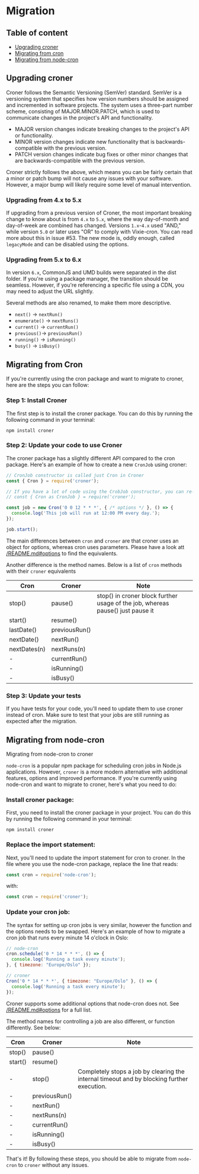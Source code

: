 # Migration

## Table of content

*  [Upgrading croner](#upgrading-croner)
*  [Migrating from cron](#migrating-from-cron)
*  [Migrating from node-cron](#migrating-from-node-cron)

## Upgrading croner

Croner follows the Semantic Versioning (SemVer) standard. SemVer is a versioning system that specifies how version numbers should be assigned and incremented in software projects. The system uses a three-part number scheme, consisting of MAJOR.MINOR.PATCH, which is used to communicate changes in the project's API and functionality.

  * MAJOR version changes indicate breaking changes to the project's API or functionality.
  * MINOR version changes indicate new functionality that is backwards-compatible with the previous version.
  * PATCH version changes indicate bug fixes or other minor changes that are backwards-compatible with the previous version.

Croner strictly follows the above, which means you can be fairly certain that a minor or patch bump will not cause any issues with your software. However, a major bump will likely require some level of manual intervention.

### Upgrading from 4.x to 5.x

If upgrading from a previous version of Croner, the most important breaking change to know about is from `4.x` to `5.x`, where the way day-of-month and day-of-week are combined has changed. Versions `1.x`-`4.x` used "AND," while version `5.0` or later uses "OR" to comply with Vixie-cron. You can read more about this in issue #53. The new mode is, oddly enough, called `legacyMode` and can be disabled using the options.

### Upgrading from 5.x to 6.x

In version `6.x`, CommonJS and UMD builds were separated in the dist folder. If you're using a package manager, the transition should be seamless. However, if you're referencing a specific file using a CDN, you may need to adjust the URL slightly.

Several methods are also renamed, to make them more descriptive.

*   `next()` -> `nextRun()`
*   `enumerate()` -> `nextRuns()`
*   `current()` -> `currentRun()`
*   `previous()`-> `previousRun()`
*   `running()` -> `isRunning()`
*   `busy()` -> `isBusy()`

## Migrating from Cron

If you're currently using the cron package and want to migrate to croner, here are the steps you can follow:

### Step 1: Install Croner

The first step is to install the croner package. You can do this by running the following command in your terminal:

```
npm install croner
```

### Step 2: Update your code to use Croner

The croner package has a slightly different API compared to the cron package. Here's an example of how to create a new `CronJob` using croner:

```js
// CronJob constructor is called just Cron in Croner
const { Cron } = require('croner');

// If you have a lot of code using the CrobJob constructor, you can re-use the name like this
// const { Cron as CronJob } = require('croner');

const job = new Cron('0 0 12 * * *', { /* options */ }, () => {
  console.log('This job will run at 12:00 PM every day.');
});

job.start();
```

The main differences between `cron` and `croner` are that croner uses an object for options, whereas cron uses parameters. Please have a look att [/README.md#options](/README.md#options) to find the equivalents.

Another difference is the method names. Below is a list of `cron` methods with their `croner` equivalents

| Cron | Croner | Note |
| ---- | ------ | ---- |
| stop() | pause() | stop() in croner block further usage of the job, whereas pause() just pause it |
| start() | resume() | |
| lastDate() | previousRun() | |
| nextDate() | nextRun() | |
| nextDates(n) | nextRuns(n) | |
| - | currentRun() | |
| - | isRunning() | |
| - | isBusy() | |

### Step 3: Update your tests

If you have tests for your code, you'll need to update them to use croner instead of cron. Make sure to test that your jobs are still running as expected after the migration.

## Migrating from node-cron

Migrating from node-cron to croner

`node-cron` is a popular npm package for scheduling cron jobs in Node.js applications. However, `croner` is a more modern alternative with additional features, options and improved performance. If you're currently using node-cron and want to migrate to croner, here's what you need to do:

### Install croner package:

First, you need to install the croner package in your project. You can do this by running the following command in your terminal:

```npm install croner```

### Replace the import statement:

Next, you'll need to update the import statement for cron to croner. In the file where you use the node-cron package, replace the line that reads:

```javascript
const cron = require('node-cron');
```

with:

```javascript
const cron = require('croner');
```

### Update your cron job:

The syntax for setting up cron jobs is very similar, however the function and the options needs to be swapped. Here's an example of how to migrate a cron job that runs every minute 14 o'clock in Oslo:

```javascript
// node-cron
cron.schedule('0 * 14 * * *', () => {
  console.log('Running a task every minute');
}, { timezone: "Europe/Oslo" });

// croner
Cron('0 * 14 * * *', { timezone: "Europe/Oslo" }, () => {
  console.log('Running a task every minute');
});
```

Croner supports some additional options that node-cron does not. See [/README.md#options](/README.md#options) for a full list.

The method names for controlling a job are also different, or function differently. See below:

| Cron | Croner | Note |
| ---- | ------ | ---- |
| stop() | pause() | |
| start() | resume() | |
| -      | stop() | Completely stops a job by clearing the internal timeout and by blocking further execution. | 
| - | previousRun() | |
| - | nextRun() | |
| - | nextRuns(n) | |
| - | currentRun() | |
| - | isRunning() | |
| - | isBusy() | |

That's it! By following these steps, you should be able to migrate from `node-cron` to `croner` without any issues.
